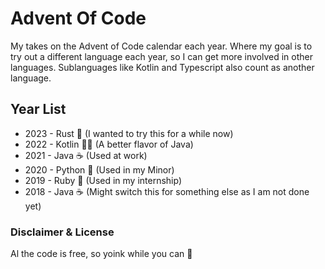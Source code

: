 # Advent Of Code

My takes on the Advent of Code calendar each year. Where my goal is to try out a different language each year, so I can get more involved in other languages.
Sublanguages like Kotlin and Typescript also count as another language.

## Year List

- 2023 - Rust 🦀 (I wanted to try this for a while now)
- 2022 - Kotlin 🐱‍👤 (A better flavor of Java)
- 2021 - Java ☕ (Used at work)
- 2020 - Python 🐍 (Used in my Minor)
- 2019 - Ruby 💎 (Used in my internship)
- 2018 - Java ☕ (Might switch this for something else as I am not done yet)

### Disclaimer & License

Al the code is free, so yoink while you can 🐷
